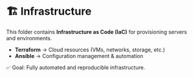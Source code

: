 # 🏗 Infrastructure

This folder contains **Infrastructure as Code (IaC)** for provisioning servers and environments.  

- **Terraform** → Cloud resources (VMs, networks, storage, etc.)  
- **Ansible** → Configuration management & automation  

✅ Goal: Fully automated and reproducible infrastructure.

